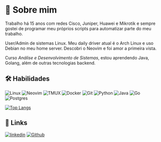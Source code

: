# 🚀 Sobre mim

Trabalho há 15 anos com redes Cisco, Juniper, Huawei e Mikrotik e sempre gostei de programar meu próprios scripts para automatizar parte do meu trabalho. 

User/Admin de sistemas Linux. Meu daily driver atual é o Arch Linux e uso Debian no meu home server. Descobri o Neovim e foi amor a primeira vista.

Curso *Análise e Desenvolvimento de Sistemas*, estou aprendendo Java, Golang, além de outras tecnologias backend.

## 🛠 Habilidades

![Linux](https://img.shields.io/badge/linux-grey?style=for-the-badge&logo=archlinux) 
![Neovim](https://img.shields.io/badge/neovim-grey?style=for-the-badge&logo=neovim)
![TMUX](https://img.shields.io/badge/tmux-grey?style=for-the-badge&logo=tmux)
![Docker](https://img.shields.io/badge/docker-grey?style=for-the-badge&logo=docker)
![Git](https://img.shields.io/badge/git-grey?style=for-the-badge&logo=git)
![Python](https://img.shields.io/badge/Python-grey?style=for-the-badge&logo=python)
![Java](https://img.shields.io/badge/java-grey?style=for-the-badge&logo=openjdk)
![Go](https://img.shields.io/badge/golang-grey?style=for-the-badge&logo=go)
![Postgres](https://img.shields.io/badge/PostgreSQL-grey?style=for-the-badge&logo=postgresql)

[![Top Langs](https://github-readme-stats.vercel.app/api/top-langs/?username=agpsl)](https://github.com/agpsl/) 

## 🔗 Links

[![linkedin](https://img.shields.io/badge/linkedin-0A66C2?style=for-the-badge&logo=linkedin&logoColor=white)](https://www.linkedin.com/in/agpsl)
[![Github](https://img.shields.io/badge/github-black?style=for-the-badge&logo=github&logoColor=white)](https://www.linkedin.com/in/agpsl)


